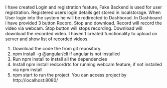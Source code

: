 I have created Login and registration feature, Fake Backend is used for user registration. Registered users login details get stored in localstorage.
When User login into the system he will be redirected to Dashborad.
In Dashboard i have provided 3 button Record, Stop and download. Record will record the video via webcam. Stop button will stops recording. Download will download the recorded video.
I haven't created functionality to upload on server and show list of recorded videos.

1) Download the code the from git repository.
2) npm install -g @angular/cli if angular is not installed
3) Run npm install to install all the dependencies
4) Install npm install redcordrtc for running webcam feature, if not installed via npm install
5) npm start to run the project. You can access project by http://localhost:8080/
